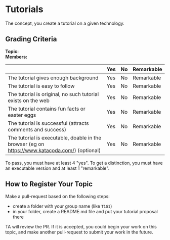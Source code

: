 # Tutorials

The concept, you create a tutorial on a given technology.

## Grading Criteria

**Topic:**  
**Members:**

|                                             | Yes | No | Remarkable |
|-------------------------------------------- | ----|----|-------------|
|The tutorial gives enough background | Yes | No | Remarkable |
|The tutorial is easy to follow  | Yes | No | Remarkable |
|The tutorial is original, no such tutorial exists on the web | Yes | No | Remarkable |
|The tutorial contains fun facts or easter eggs | Yes | No | Remarkable |
|The tutorial is successful (attracts comments and success) | Yes | No | Remarkable |
|The tutorial is executable, doable in the browser (eg on https://www.katacoda.com/) (optional) | Yes | No | Remarkable |

To pass, you must have at least 4 "yes".
To get a distinction, you must have an executable version and at least 1 "remarkable".


## How to Register Your Topic

Make a pull-request based on the following steps:

- create a folder with your group name (like `T1G1`)
- in your folder, create a README.md file and put your tutorial proposal there

TA will review the PR. If it is accepted, you could begin your work on this topic, and make another pull-request to submit your work in the future.


